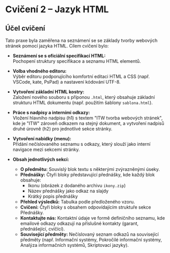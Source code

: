 # Cvičení 2 – Jazyk HTML

## Účel cvičení

Tato praxe byla zaměřena na seznámení se se základy tvorby webových stránek pomocí jazyka HTML. Cílem cvičení bylo:

- **Seznámení se s oficiální specifikací HTML:**  
  Pochopení struktury specifikace a seznamu HTML elementů.

- **Volba vhodného editoru:**  
  Výběr editoru podporujícího komfortní editaci HTML a CSS (např. VSCode, kate, PsPad) a nastavení kódování UTF-8.

- **Vytvoření základní HTML kostry:**  
  Založení nového souboru s příponou `.html`, který obsahuje základní strukturu HTML dokumentu (např. použitím šablony `sablona.html`).

- **Práce s nadpisy a interními odkazy:**  
  Vložení hlavního nadpisu (h1) s textem "ITW tvorba webových stránek", kde je "ITW" zároveň odkazem na stejný dokument, a vytvoření nadpisů druhé úrovně (h2) pro jednotlivé sekce stránky.

- **Vytvoření nabídky (menu):**  
  Přidání nečíslovaného seznamu s odkazy, který slouží jako interní navigace mezi sekcemi stránky.

- **Obsah jednotlivých sekcí:**
  - **O předmětu:** Souvislý blok textu s některými zvýrazněnými úseky.
  - **Přednášky:** Čtyři bloky představující přednášky, kde každý blok obsahuje:
    - Ikonu (obrázek z dodaného archivu `ikony.zip`)
    - Název přednášky jako odkaz na slajdy
    - Krátký popis přednášky
  - **Přehled výsledků:** Tabulka podle předloženého vzoru.
  - **Cvičení:** Čtyři bloky s obsahem odpovídajícím struktuře sekce Přednášky.
  - **Kontaktujte nás:** Kontaktní údaje ve formě definičního seznamu, kde emailové odkazy odkazují na příslušné kontakty (garant, přednášející, cvičící).
  - **Související předměty:** Nečíslovaný seznam odkazů na související předměty (např. Informační systémy, Pokročilé informační systémy, Analýza informačních systémů, Skriptovací jazyky).
